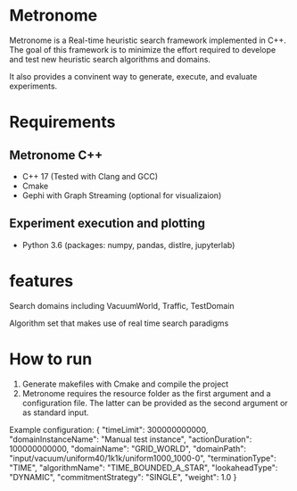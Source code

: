 # Metronome

Metronome is a Real-time heuristic search framework implemented in C++. The goal of this framework is to minimize the effort required to develope and test new heuristic search algorithms and domains.

It also provides a convinent way to generate, execute, and evaluate experiments.

# Requirements

## Metronome C++

* C++ 17 (Tested with Clang and GCC)
* Cmake
* Gephi with Graph Streaming (optional for visualizaion)

## Experiment execution and plotting

* Python 3.6 (packages: numpy, pandas, distlre, jupyterlab)

# features

Search domains including VacuumWorld, Traffic, TestDomain

Algorithm set that makes use of real time search paradigms 

# How to run

1. Generate makefiles with Cmake and compile the project
2. Metronome requires the resource folder as the first argument and a configuration file. The latter can be provided
as the second argument or as standard input.

Example configuration:
{
  "timeLimit": 300000000000,
  "domainInstanceName": "Manual test instance",
  "actionDuration": 100000000000,
  "domainName": "GRID_WORLD",
  "domainPath": "input/vacuum/uniform40/1k1k/uniform1000_1000-0",
  "terminationType": "TIME",
  "algorithmName": "TIME_BOUNDED_A_STAR",
  "lookaheadType": "DYNAMIC",
  "commitmentStrategy": "SINGLE",
  "weight": 1.0
} 
